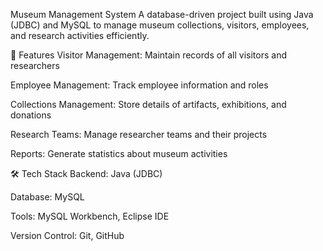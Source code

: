 Museum Management System
A database-driven project built using Java (JDBC) and MySQL to manage museum collections, visitors, employees, and research activities efficiently.

📌 Features
Visitor Management: Maintain records of all visitors and researchers

Employee Management: Track employee information and roles

Collections Management: Store details of artifacts, exhibitions, and donations

Research Teams: Manage researcher teams and their projects

Reports: Generate statistics about museum activities

🛠 Tech Stack
Backend: Java (JDBC)

Database: MySQL

Tools: MySQL Workbench, Eclipse IDE

Version Control: Git, GitHub
